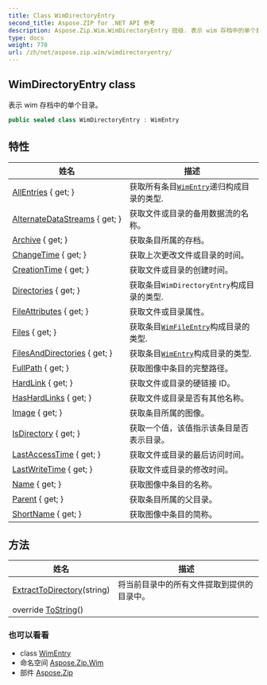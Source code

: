 ```yaml
---
title: Class WimDirectoryEntry
second_title: Aspose.ZIP for .NET API 参考
description: Aspose.Zip.Wim.WimDirectoryEntry 班级. 表示 wim 存档中的单个目录
type: docs
weight: 770
url: /zh/net/aspose.zip.wim/wimdirectoryentry/
---
```

## WimDirectoryEntry class

表示 wim 存档中的单个目录。

```csharp
public sealed class WimDirectoryEntry : WimEntry
```

## 特性

| 姓名 | 描述 |
| --- | --- |
| [AllEntries](../../aspose.zip.wim/wimdirectoryentry/allentries/) { get; } | 获取所有条目[`WimEntry`](../wimentry/)递归构成目录的类型. |
| [AlternateDataStreams](../../aspose.zip.wim/wimentry/alternatedatastreams/) { get; } | 获取文件或目录的备用数据流的名称。 |
| [Archive](../../aspose.zip.wim/wimentry/archive/) { get; } | 获取条目所属的存档。 |
| [ChangeTime](../../aspose.zip.wim/wimentry/changetime/) { get; } | 获取上次更改文件或目录的时间。 |
| [CreationTime](../../aspose.zip.wim/wimentry/creationtime/) { get; } | 获取文件或目录的创建时间。 |
| [Directories](../../aspose.zip.wim/wimdirectoryentry/directories/) { get; } | 获取条目`WimDirectoryEntry`构成目录的类型. |
| [FileAttributes](../../aspose.zip.wim/wimentry/fileattributes/) { get; } | 获取文件或目录属性。 |
| [Files](../../aspose.zip.wim/wimdirectoryentry/files/) { get; } | 获取条目[`WimFileEntry`](../wimfileentry/)构成目录的类型. |
| [FilesAndDirectories](../../aspose.zip.wim/wimdirectoryentry/filesanddirectories/) { get; } | 获取条目[`WimEntry`](../wimentry/)构成目录的类型. |
| [FullPath](../../aspose.zip.wim/wimentry/fullpath/) { get; } | 获取图像中条目的完整路径。 |
| [HardLink](../../aspose.zip.wim/wimentry/hardlink/) { get; } | 获取文件或目录的硬链接 ID。 |
| [HasHardLinks](../../aspose.zip.wim/wimentry/hashardlinks/) { get; } | 获取文件或目录是否有其他名称。 |
| [Image](../../aspose.zip.wim/wimentry/image/) { get; } | 获取条目所属的图像。 |
| [IsDirectory](../../aspose.zip.wim/wimentry/isdirectory/) { get; } | 获取一个值，该值指示该条目是否表示目录。 |
| [LastAccessTime](../../aspose.zip.wim/wimentry/lastaccesstime/) { get; } | 获取文件或目录的最后访问时间。 |
| [LastWriteTime](../../aspose.zip.wim/wimentry/lastwritetime/) { get; } | 获取文件或目录的修改时间。 |
| [Name](../../aspose.zip.wim/wimentry/name/) { get; } | 获取图像中条目的名称。 |
| [Parent](../../aspose.zip.wim/wimentry/parent/) { get; } | 获取条目所属的父目录。 |
| [ShortName](../../aspose.zip.wim/wimentry/shortname/) { get; } | 获取图像中条目的简称。 |

## 方法

| 姓名 | 描述 |
| --- | --- |
| [ExtractToDirectory](../../aspose.zip.wim/wimdirectoryentry/extracttodirectory/)(string) | 将当前目录中的所有文件提取到提供的目录中。 |
| override [ToString](../../aspose.zip.wim/wimentry/tostring/)() |  |

### 也可以看看

* class [WimEntry](../wimentry/)
* 命名空间 [Aspose.Zip.Wim](../../aspose.zip.wim/)
* 部件 [Aspose.Zip](../../)


